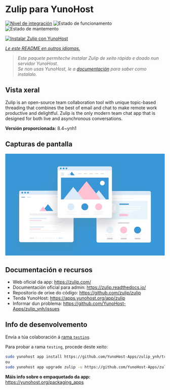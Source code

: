 <!--
NOTA: Este README foi creado automáticamente por <https://github.com/YunoHost/apps/tree/master/tools/readme_generator>
NON debe editarse manualmente.
-->

# Zulip para YunoHost

[![Nivel de integración](https://dash.yunohost.org/integration/zulip.svg)](https://dash.yunohost.org/appci/app/zulip) ![Estado de funcionamento](https://ci-apps.yunohost.org/ci/badges/zulip.status.svg) ![Estado de mantemento](https://ci-apps.yunohost.org/ci/badges/zulip.maintain.svg)

[![Instalar Zulip con YunoHost](https://install-app.yunohost.org/install-with-yunohost.svg)](https://install-app.yunohost.org/?app=zulip)

*[Le este README en outros idiomas.](./ALL_README.md)*

> *Este paquete permíteche instalar Zulip de xeito rápido e doado nun servidor YunoHost.*  
> *Se non usas YunoHost, le a [documentación](https://yunohost.org/install) para saber como instalalo.*

## Vista xeral

Zulip is an open-source team collaboration tool with unique topic-based threading that combines the best of email and chat to make remote work productive and delightful. Zulip is the only modern team chat app that is designed for both live and asynchronous conversations.

**Versión proporcionada:** 8.4~ynh1

## Capturas de pantalla

![Captura de pantalla de Zulip](./doc/screenshots/example.jpg)

## Documentación e recursos

- Web oficial da app: <https://zulip.com/>
- Documentación oficial para admin: <https://zulip.readthedocs.io/>
- Repositorio de orixe do código: <https://github.com/zulip/zulip>
- Tenda YunoHost: <https://apps.yunohost.org/app/zulip>
- Informar dun problema: <https://github.com/YunoHost-Apps/zulip_ynh/issues>

## Info de desenvolvemento

Envía a túa colaboración á [rama `testing`](https://github.com/YunoHost-Apps/zulip_ynh/tree/testing).

Para probar a rama `testing`, procede deste xeito:

```bash
sudo yunohost app install https://github.com/YunoHost-Apps/zulip_ynh/tree/testing --debug
ou
sudo yunohost app upgrade zulip -u https://github.com/YunoHost-Apps/zulip_ynh/tree/testing --debug
```

**Máis info sobre o empaquetado da app:** <https://yunohost.org/packaging_apps>
